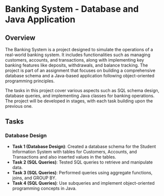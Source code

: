 # Banking System - Database and Java Application

## Overview

The Banking System is a project designed to simulate the operations of a real-world banking system. It includes functionalities such as managing customers, accounts, and transactions, along with implementing key banking features like deposits, withdrawals, and balance tracking. The project is part of an assignment that focuses on building a comprehensive database schema and a Java-based application following object-oriented programming principles.

The tasks in this project cover various aspects such as SQL schema design, database queries, and implementing Java classes for banking operations. The project will be developed in stages, with each task building upon the previous one.

## Tasks

### Database Design

- **Task 1 (Database Design)**: Created a database schema for the Student Information System with tables for Customers, Accounts, and Transactions and also inserted values in the tables.
- **Task 2 (SQL Queries)**: Tested SQL queries to retrieve and manipulate data.
- **Task 3 (SQL Queries)**: Performed queries using aggregate functions, joins, and GROUP BY.
- **Task 4 (SQL Queries)**: Use subqueries and implement object-oriented programming concepts in Java.